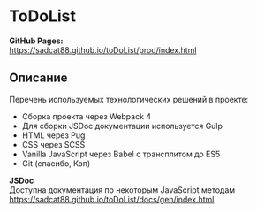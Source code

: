# ToDoList

**GitHub Pages:**<br>
https://sadcat88.github.io/toDoList/prod/index.html<br>

## Описание

Перечень используемых технологических решений в проекте:

- Сборка проекта через Webpack 4
- Для сборки JSDoc документации используется Gulp
- HTML через Pug
- CSS через SCSS
- Vanilla JavaScript через Babel с трансплитом до ES5
- Git (спасибо, Кэп)

**JSDoc**<br>
Доступна документация по некоторым JavaScript методам<br>
https://sadcat88.github.io/toDoList/docs/gen/index.html
